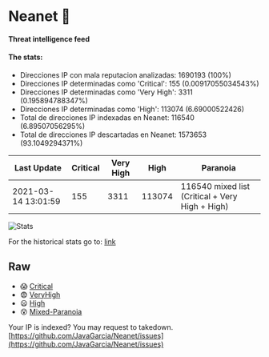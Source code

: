 # Neanet :hocho:
#### Threat intelligence feed
#### The stats:

- Direcciones IP con mala reputacion analizadas: 1690193 (100%)
- Direcciones IP determinadas como 'Critical':  155 (0.00917055034543%)
- Direcciones IP determinadas como 'Very High':  3311 (0.195894788347%)
- Direcciones IP determinadas como 'High':  113074 (6.69000522426)
- Total de direcciones IP indexadas en Neanet:  116540 (6.89507056295%)
- Total de direcciones IP descartadas en Neanet:  1573653 (93.1049294371%)

| Last Update | Critical | Very High | High | Paranoia |
| --- | --- | --- | --- | --- |
| 2021-03-14 13:01:59 | 155 | 3311 | 113074 | 116540 mixed list (Critical + Very High + High)|

![Stats](https://docs.google.com/spreadsheets/d/e/2PACX-1vSnaNMIXVabIpDJjufMlzH7poXnshF3mgd8Is1g9ytUEzVsP5my4Trn8f-xkoLLQ38xpL3HtmUexLo6/pubchart?oid=501124687&format=image)

For the historical stats go to: [link](/stats.csv)
## Raw
- :scream: [Critical](https://raw.githubusercontent.com/JavaGarcia/Neanet/master/blacklists/neanet_critical.txt)
- :fearful: [VeryHigh](https://raw.githubusercontent.com/JavaGarcia/Neanet/master/blacklists/neanet_veryHigh.txtt)
- :frowning: [High](https://raw.githubusercontent.com/JavaGarcia/Neanet/master/blacklists/neanet_high.txt)
- :dizzy_face: [Mixed-Paranoia](https://raw.githubusercontent.com/JavaGarcia/Neanet/master/blacklists/neanet_all.txt)


Your IP is indexed? You may request to takedown. [https://github.com/JavaGarcia/Neanet/issues](https://github.com/JavaGarcia/Neanet/issues)


























































































































































































































































































































































































































































































































































































































































































































































































































































































































































































































































































































































































































































































































































































































































































































































































































































































































































































































































































































































































































































































































































































































































































































































































































































































































































































































































































































































































































































































































































































































































































































































































































































































































































































































































































































































































































































































































































































































































































































































































































































































































































































































































































































































































































































































































































































































































































































































































































































































































































































































































